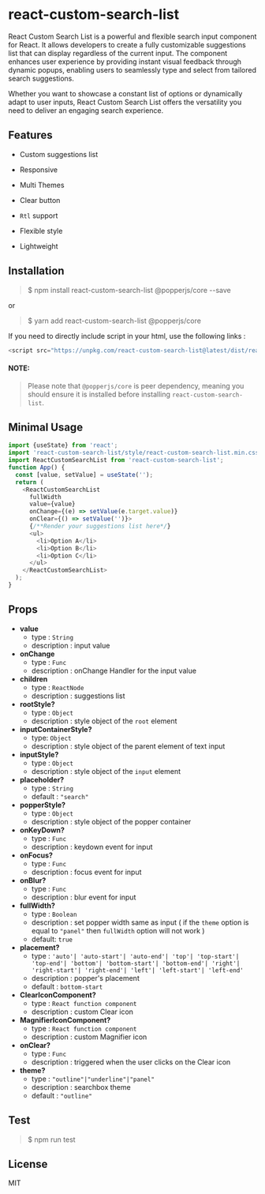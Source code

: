 # react-custom-search-list

React Custom Search List is a powerful and flexible search input component for React. It allows developers to create a fully customizable suggestions list that can display regardless of the current input. The component enhances user experience by providing instant visual feedback through dynamic popups, enabling users to seamlessly type and select from tailored search suggestions.

Whether you want to showcase a constant list of options or dynamically adapt to user inputs, React Custom Search List offers the versatility you need to deliver an engaging search experience.

## Features

- Custom suggestions list

- Responsive

- Multi Themes

- Clear button

- `Rtl` support

- Flexible style

- Lightweight

## Installation

> $ npm install react-custom-search-list @popperjs/core --save

or

> $ yarn add react-custom-search-list @popperjs/core

If you need to directly include script in your html, use the following links :

```js
<script src="https://unpkg.com/react-custom-search-list@latest/dist/react-custom-search-list.umd.min.js"></script>
```

#### NOTE:

> Please note that `@popperjs/core` is peer dependency, meaning you should ensure it is installed before installing `react-custom-search-list`.

## Minimal Usage

```js
import {useState} from 'react';
import 'react-custom-search-list/style/react-custom-search-list.min.css';
import ReactCustomSearchList from 'react-custom-search-list';
function App() {
  const [value, setValue] = useState('');
  return (
    <ReactCustomSearchList
      fullWidth
      value={value}
      onChange={(e) => setValue(e.target.value)}
      onClear={() => setValue('')}>
      {/**Render your suggestions list here*/}
      <ul>
        <li>Option A</li>
        <li>Option B</li>
        <li>Option C</li>
      </ul>
    </ReactCustomSearchList>
  );
}
```

## Props

- **value**
  - type : `String`
  - description : input value
- **onChange**
  - type : `Func`
  - description : onChange Handler for the input value
- **children**
  - type : `ReactNode`
  - description : suggestions list
- **rootStyle?**
  - type : `Object`
  - description : style object of the `root` element
- **inputContainerStyle?**
  - type: `Object`
  - description : style object of the parent element of text input
- **inputStyle?**
  - type : `Object`
  - description : style object of the `input` element
- **placeholder?**
  - type : `String`
  - default : `"search"`
- **popperStyle?**
  - type : `Object`
  - description : style object of the popper container
- **onKeyDown?**
  - type : `Func`
  - description : keydown event for input
- **onFocus?**
  - type : `Func`
  - description : focus event for input
- **onBlur?**
  - type : `Func`
  - description : blur event for input
- **fullWidth?**
  - type : `Boolean`
  - description : set popper width same as input ( if the `theme` option is equal to `"panel"` then `fullWidth` option will not work )
  - default: `true`
- **placement?**
  - type : `'auto'| 'auto-start'| 'auto-end'| 'top'| 'top-start'| 'top-end'| 'bottom'| 'bottom-start'| 'bottom-end'| 'right'| 'right-start'| 'right-end'| 'left'| 'left-start'| 'left-end'`
  - description : popper's placement
  - default : `bottom-start`
- **ClearIconComponent?**
  - type : `React function component`
  - description : custom Clear icon
- **MagnifierIconComponent?**
  - type : `React function component`
  - description : custom Magnifier icon
- **onClear?**
  - type : `Func`
  - description : triggered when the user clicks on the Clear icon
- **theme?**
  - type : `"outline"|"underline"|"panel"`
  - description : searchbox theme
  - default : `"outline"`

## Test

> $ npm run test

## License

MIT
